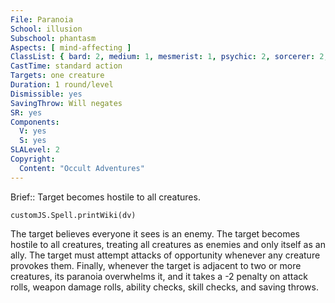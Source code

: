 ```yaml
---
File: Paranoia
School: illusion
Subschool: phantasm
Aspects: [ mind-affecting ]
ClassList: { bard: 2, medium: 1, mesmerist: 1, psychic: 2, sorcerer: 2, wizard: 2, witch: 2 }
CastTime: standard action
Targets: one creature
Duration: 1 round/level
Dismissible: yes
SavingThrow: Will negates
SR: yes
Components:
  V: yes
  S: yes
SLALevel: 2
Copyright:
  Content: "Occult Adventures"
---
```

Brief:: Target becomes hostile to all creatures.

```dataviewjs
customJS.Spell.printWiki(dv)
```

The target believes everyone it sees is an enemy. The target becomes hostile to all creatures, treating all creatures as enemies and only itself as an ally. The target must attempt attacks of opportunity whenever any creature provokes them. Finally, whenever the target is adjacent to two or more creatures, its paranoia overwhelms it, and it takes a -2 penalty on attack rolls, weapon damage rolls, ability checks, skill checks, and saving throws.
